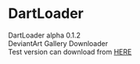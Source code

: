# DartLoader
DartLoader alpha 0.1.2 <br />
DeviantArt Gallery Downloader <br />
Test version can download from <a href="http://rghost.ru/7bt8DQYjd">HERE</a> <br />
